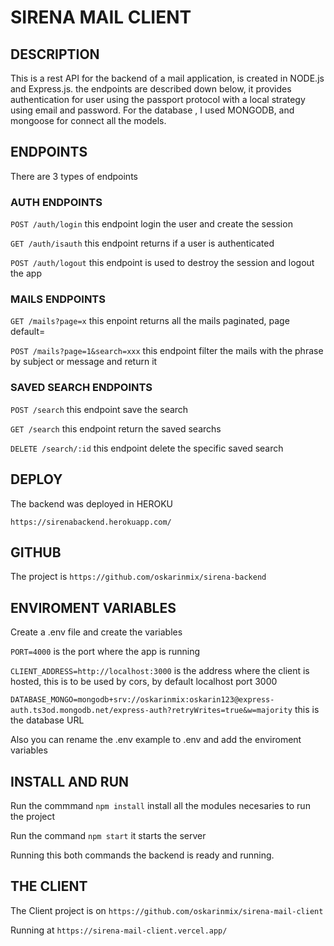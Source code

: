 # SIRENA MAIL CLIENT

## DESCRIPTION

This is a rest API for the backend of a mail application, is created in NODE.js and Express.js.
the endpoints are described down below, it provides authentication for user using the passport protocol with a local strategy using email and password. For the database , I used MONGODB, and mongoose for connect all the models.

## ENDPOINTS

There are 3 types of endpoints

### AUTH ENDPOINTS

`POST /auth/login` this endpoint login the user and create the session

`GET /auth/isauth` this endpoint returns if a user is authenticated

`POST /auth/logout` this endpoint is used to destroy the session and logout the app

### MAILS ENDPOINTS

`GET /mails?page=x` this enpoint returns all the mails paginated, page default=

`POST /mails?page=1&search=xxx` this endpoint filter the mails with the phrase by subject or message and return it

### SAVED SEARCH ENDPOINTS

`POST /search` this endpoint save the search

`GET /search` this endpoint return the saved searchs

`DELETE /search/:id` this endpoint delete the specific saved search

## DEPLOY

The backend was deployed in HEROKU

`https://sirenabackend.herokuapp.com/`

## GITHUB

The project is `https://github.com/oskarinmix/sirena-backend`

## ENVIROMENT VARIABLES

Create a .env file and create the variables

`PORT=4000` is the port where the app is running

`CLIENT_ADDRESS=http://localhost:3000` is the address where the client is hosted, this is to be used by cors, by default localhost port 3000

`DATABASE_MONGO=mongodb+srv://oskarinmix:oskarin123@express-auth.ts3od.mongodb.net/express-auth?retryWrites=true&w=majority` this is the database URL

Also you can rename the .env example to .env and add the enviroment variables

## INSTALL AND RUN

Run the commmand `npm install` install all the modules necesaries to run the project

Run the command `npm start` it starts the server

Running this both commands the backend is ready and running.


## THE CLIENT  

The Client project is on  `https://github.com/oskarinmix/sirena-mail-client`

Running at `https://sirena-mail-client.vercel.app/`